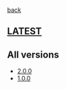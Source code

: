 [back](index)
## [LATEST](ver/2.0.0/user-manual.html)
## All versions
* [2.0.0](ver/2.0.0/user-manual.html)
* [1.0.0](ver/1.0.0/user-manual.html)
